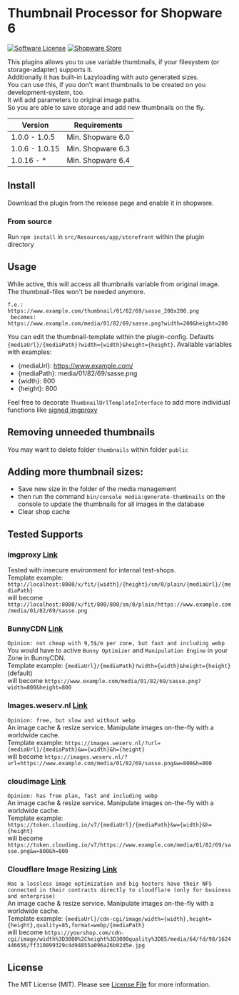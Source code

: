 # Thumbnail Processor for Shopware 6

[![Software License](https://img.shields.io/badge/license-MIT-brightgreen.svg?style=flat-square)](LICENSE.md) [![Shopware Store](https://img.shields.io/badge/shopware-store-blue.svg?style=flat-square)](https://store.shopware.com/en/frosh69611263569f/thumbnailprocessor-plugin.html)

This plugins allows you to use variable thumbnails, if your filesystem (or storage-adapter) supports it.  
Additionally it has built-in Lazyloading with auto generated sizes.  
You can use this, if you don't want thumbnails to be created on you development-system, too.  
It will add parameters to original image paths.  
So you are able to save storage and add new thumbnails on the fly.

| Version 	| Requirements               	
|---------	|----------------------------
| 1.0.0 - 1.0.5     	| Min. Shopware 6.0
| 1.0.6 - 1.0.15     	| Min. Shopware 6.3
| 1.0.16 - *     	| Min. Shopware 6.4

## Install

Download the plugin from the release page and enable it in shopware.

### From source

Run `npm install` in `src/Resources/app/storefront` within the plugin directory

## Usage
While active, this will access all thumbnails variable from original image. The thumbnail-files won't be needed anymore.

````
f.e.:
https://www.example.com/thumbnail/01/82/69/sasse_200x200.png
 becomes:
https://www.example.com/media/01/82/69/sasse.png?width=200&height=200
````
You can edit the thumbnail-template within the plugin-config. Defaults `{mediaUrl}/{mediaPath}?width={width}&height={height}`.
Available variables with examples:
* {mediaUrl}: https://www.example.com/
* {mediaPath}: media/01/82/69/sasse.png
* {width}: 800
* {height}: 800

 Feel free to decorate `ThumbnailUrlTemplateInterface` to add more individual functions like [signed imgproxy](https://github.com/FriendsOfShopware/FroshPlatformThumbnailProcessorImgProxy)

## Removing unneeded thumbnails
You may want to delete folder `thumbnails` within folder `public`

## Adding more thumbnail sizes:
- Save new size in the folder of the media management
- then run the command `bin/console media:generate-thumbnails` on the console to update the thumbnails for all images in the database
- Clear shop cache

## Tested Supports

### imgproxy [Link](https://imgproxy.net/)

Tested with insecure environment for internal test-shops.  
Template example: `http://localhost:8080/x/fit/{width}/{height}/sm/0/plain/{mediaUrl}/{mediaPath}`  
will become `http://localhost:8080/x/fit/800/800/sm/0/plain/https://www.example.com/media/01/82/69/sasse.png`

### BunnyCDN [Link](https://bunnycdn.com/)

`Opinion: not cheap with 9,5$/m per zone, but fast and including webp`  
You would have to active `Bunny Optimizer` and `Manipulation Engine` in your Zone in BunnyCDN.  
Template example: `{mediaUrl}/{mediaPath}?width={width}&height={height}` (default)  
will become `https://www.example.com/media/01/82/69/sasse.png?width=800&height=800`

### Images.weserv.nl [Link](https://images.weserv.nl/)

`Opinion: free, but slow and without webp`  
An image cache & resize service. Manipulate images on-the-fly with a worldwide cache.  
Template example: `https://images.weserv.nl/?url={mediaUrl}/{mediaPath}&w={width}&h={height}`  
will become `https://images.weserv.nl/?url=https://www.example.com/media/01/82/69/sasse.png&w=800&h=800`

### cloudimage [Link](https://www.cloudimage.io/en/home)

`Opinion: has free plan, fast and including webp`  
An image cache & resize service. Manipulate images on-the-fly with a worldwide cache.  
Template example: `https://token.cloudimg.io/v7/{mediaUrl}/{mediaPath}&w={width}&h={height}`  
will become `https://token.cloudimg.io/v7/https://www.example.com/media/01/82/69/sasse.png&w=800&h=800`

### Cloudflare Image Resizing [Link](https://developers.cloudflare.com/images/)

`Has a lossless image optimization and big hosters have their NFS connected in their contracts directly to cloudflare (only for business and enterprise)`  
An image cache & resize service. Manipulate images on-the-fly with a worldwide cache.  
Template example: `{mediaUrl}/cdn-cgi/image/width={width},height={height},quality=85,format=webp/{mediaPath}`  
will become `https://yourshop.com/cdn-cgi/image/width%3D3000%2Cheight%3D3000quality%3D85/media/64/fd/98/1624446656/ff310899329c4d94855a096a26b02d5e.jpg`


## License

The MIT License (MIT). Please see [License File](LICENSE) for more information.

